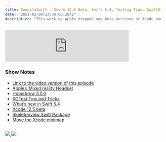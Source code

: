 ```yaml
---
title: CompileSwift - Xcode 12.5 Beta, Swift 5.4, Testing Tips, SwiftUI Loops, Homebrew 3.0.0
date: "2021-02-08T23:00:00.284Z"
description: "This week we Apple dropped new beta versions of Xcode and Swift 5.4, testing tips, SwiftUI loops and Homebrew 3.0.0."
---
```


<iframe src="https://anchor.fm/compileswift/embed/episodes/Xcode-12-5-Beta--Swift-5-4--Testing-Tips--SwiftUI-Loops--Homebrew-3-0-0-eq36pp" height="102px" width="400px" frameborder="0" scrolling="no"></iframe>

### Show Notes

- [Link to the video version of this episode](https://youtu.be/HCDMx8G_nM0)
- [Apple’s Mixed reality Headset](https://9to5mac.com/2021/02/04/apple-mixed-reality-headset/)
- [Homebrew 3.0.0](https://brew.sh/2021/02/05/homebrew-3.0.0/)
- [XCTest Tips and Tricks](https://masilotti.com/xctest-tips-and-tricks/)
- [What’s new in Swift 5.4](https://www.hackingwithswift.com/articles/228/whats-new-in-swift-5-4)
- [Xcode 12.5 beta](https://developer.apple.com/documentation/xcode-release-notes/xcode-12_5-beta-release-notes/)
- [Skeletonview Swift Package](https://github.com/Juanpe/SkeletonView)
- [Move the Xcode minimap](https://www.youtube.com/watch?v=TVCOsX2bad4)

<div class="podcastSubscribeButton">
<a href="https://anchor.fm/compileswift">
<img src="/images/subscribe-to-podcast.png" style="margin: auto;"/>
</a>
<a href="https://www.buymeacoffee.com/pwcom">
<img src="/images/buy-me-a-coffee.png" style="margin: auto; padding-top: 1em;"/>
</a>
</div>
